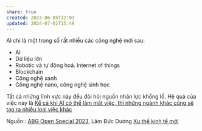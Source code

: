 ```yaml
---
share: true
created: 2023-06-05T12:03
updated: 2024-07-01T15:49
---
```

AI chỉ là một trong số rất nhiều các công nghệ mới sau:
- AI
- Dữ liệu lớn
- Robotic và tự động hoá. Internet of things
- Blockchain
- Công nghệ xanh
- Công nghệ nano, công nghệ sinh học

Tất cả những lĩnh vực này đều đòi hỏi nguồn nhân lực khổng lồ. Hệ quả của việc này là [Kể cả khi AI có thể làm mất việc, thì những ngành khác cũng sẽ tạo ra nhiều loại việc khác](./K%E1%BB%83%20c%E1%BA%A3%20khi%20AI%20c%C3%B3%20th%E1%BB%83%20l%C3%A0m%20m%E1%BA%A5t%20vi%E1%BB%87c,%20th%C3%AC%20nh%E1%BB%AFng%20ng%C3%A0nh%20kh%C3%A1c%20c%C5%A9ng%20s%E1%BA%BD%20t%E1%BA%A1o%20ra%20nhi%E1%BB%81u%20lo%E1%BA%A1i%20vi%E1%BB%87c%20kh%C3%A1c.md)

Nguồn:: [ABG Open Special 2023](ABG%20Open%20Special%202023.md), Lâm Đức Dương
[Xu thế kinh tế mới](./Xu%20th%E1%BA%BF%20kinh%20t%E1%BA%BF%20m%E1%BB%9Bi.md)
